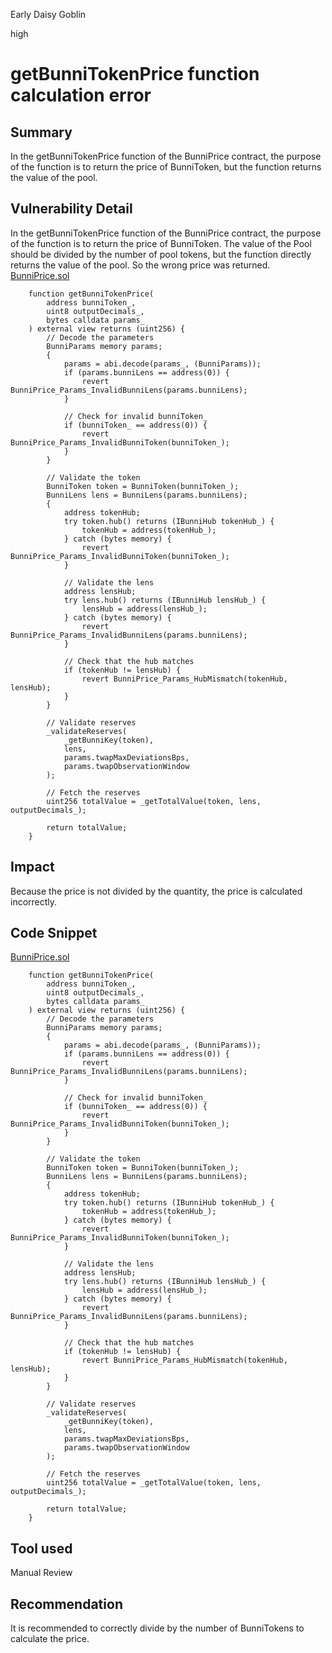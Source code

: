 Early Daisy Goblin

high

# getBunniTokenPrice function calculation error

## Summary
In the getBunniTokenPrice function of the BunniPrice contract, the purpose of the function is to return the price of BunniToken, but the function returns the value of the pool.

## Vulnerability Detail
In the getBunniTokenPrice function of the BunniPrice contract, the purpose of the function is to return the price of BunniToken. The value of the Pool should be divided by the number of pool tokens, but the function directly returns the value of the pool. So the wrong price was returned.
[BunniPrice.sol](https://github.com/sherlock-audit/2023-11-olympus/blob/9c8df76dc9820b4c6605d2e1e6d87dcfa9e50070/bophades/src/modules/PRICE/submodules/feeds/BunniPrice.sol#L110C1-L166C6)
```solidity
    function getBunniTokenPrice(
        address bunniToken_,
        uint8 outputDecimals_,
        bytes calldata params_
    ) external view returns (uint256) {
        // Decode the parameters
        BunniParams memory params;
        {
            params = abi.decode(params_, (BunniParams));
            if (params.bunniLens == address(0)) {
                revert BunniPrice_Params_InvalidBunniLens(params.bunniLens);
            }

            // Check for invalid bunniToken_
            if (bunniToken_ == address(0)) {
                revert BunniPrice_Params_InvalidBunniToken(bunniToken_);
            }
        }

        // Validate the token
        BunniToken token = BunniToken(bunniToken_);
        BunniLens lens = BunniLens(params.bunniLens);
        {
            address tokenHub;
            try token.hub() returns (IBunniHub tokenHub_) {
                tokenHub = address(tokenHub_);
            } catch (bytes memory) {
                revert BunniPrice_Params_InvalidBunniToken(bunniToken_);
            }

            // Validate the lens
            address lensHub;
            try lens.hub() returns (IBunniHub lensHub_) {
                lensHub = address(lensHub_);
            } catch (bytes memory) {
                revert BunniPrice_Params_InvalidBunniLens(params.bunniLens);
            }

            // Check that the hub matches
            if (tokenHub != lensHub) {
                revert BunniPrice_Params_HubMismatch(tokenHub, lensHub);
            }
        }

        // Validate reserves
        _validateReserves(
            _getBunniKey(token),
            lens,
            params.twapMaxDeviationsBps,
            params.twapObservationWindow
        );

        // Fetch the reserves
        uint256 totalValue = _getTotalValue(token, lens, outputDecimals_);

        return totalValue;
    }
```

## Impact
Because the price is not divided by the quantity, the price is calculated incorrectly.

## Code Snippet
[BunniPrice.sol](https://github.com/sherlock-audit/2023-11-olympus/blob/9c8df76dc9820b4c6605d2e1e6d87dcfa9e50070/bophades/src/modules/PRICE/submodules/feeds/BunniPrice.sol#L110C1-L166C6)
```solidity
    function getBunniTokenPrice(
        address bunniToken_,
        uint8 outputDecimals_,
        bytes calldata params_
    ) external view returns (uint256) {
        // Decode the parameters
        BunniParams memory params;
        {
            params = abi.decode(params_, (BunniParams));
            if (params.bunniLens == address(0)) {
                revert BunniPrice_Params_InvalidBunniLens(params.bunniLens);
            }

            // Check for invalid bunniToken_
            if (bunniToken_ == address(0)) {
                revert BunniPrice_Params_InvalidBunniToken(bunniToken_);
            }
        }

        // Validate the token
        BunniToken token = BunniToken(bunniToken_);
        BunniLens lens = BunniLens(params.bunniLens);
        {
            address tokenHub;
            try token.hub() returns (IBunniHub tokenHub_) {
                tokenHub = address(tokenHub_);
            } catch (bytes memory) {
                revert BunniPrice_Params_InvalidBunniToken(bunniToken_);
            }

            // Validate the lens
            address lensHub;
            try lens.hub() returns (IBunniHub lensHub_) {
                lensHub = address(lensHub_);
            } catch (bytes memory) {
                revert BunniPrice_Params_InvalidBunniLens(params.bunniLens);
            }

            // Check that the hub matches
            if (tokenHub != lensHub) {
                revert BunniPrice_Params_HubMismatch(tokenHub, lensHub);
            }
        }

        // Validate reserves
        _validateReserves(
            _getBunniKey(token),
            lens,
            params.twapMaxDeviationsBps,
            params.twapObservationWindow
        );

        // Fetch the reserves
        uint256 totalValue = _getTotalValue(token, lens, outputDecimals_);

        return totalValue;
    }
```

## Tool used

Manual Review

## Recommendation
It is recommended to correctly divide by the number of BunniTokens to calculate the price.